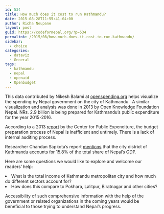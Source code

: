 ```yaml
---
id: 534
title: How much does it cost to run Kathmandu?
date: 2015-08-28T11:55:41-04:00
author: Richa Neupane
layout: post
guid: https://codefornepal.org/?p=534
permalink: /2015/08/how-much-does-it-cost-to-run-kathmandu/
sidebar:
  - choice
categories:
  - dataviz
  - General
tags:
  - kathmandu
  - nepal
  - openaid
  - Openbudget
---
```

<span style="font-weight: 400;">This data contributed by Nikesh Balami at </span>[<span style="font-weight: 400;">openspending.org</span>](http://openspending.org/) <span style="font-weight: 400;">helps visualize the spending by Nepal government on the city of Kathmandu.  A similar <a href="http://np.okfn.org/">visualization</a> and analysis was done in 2013 by Open Knowledge Foundation Nepal. NRs. 2.9 billion is being prepared for Kathmandu&#8217;s public expenditure for the year 2015-2016. </span>

<span style="font-weight: 400;">According to a 2013 </span>[<span style="font-weight: 400;">report</span>](http://www.worldbank.org/content/dam/Worldbank/document/SAR/nepal/ora-pfm-nepal-report.pdf) <span style="font-weight: 400;">by the Center for Public Expenditure, the budget preparation process of Nepal is inefficient and untimely. There is a lack of internal auditing process. </span>

<span style="font-weight: 400;">Researcher Chandan Sapkota’s report </span>[<span style="font-weight: 400;">mentions</span>](http://sapkotac.blogspot.com/2014/06/gdp-by-district-and-region-in-nepal.html) <span style="font-weight: 400;">that the city district of Kathmandu accounts for 15.8% of the total share of Nepal’s GDP.</span>

<span style="font-weight: 400;">Here are some questions we would like to explore and welcome our readers’ help: </span>

<li style="font-weight: 400;">
  <span style="font-weight: 400;">What is the total income of Kathmandu metropolitan city and how much do different sectors account for? </span>
</li>
<li style="font-weight: 400;">
  <span style="font-weight: 400;">How does this compare to Pokhara, Lalitpur, Biratnagar and other cities?</span>
</li>

<span style="font-weight: 400;">Accessibility of such comprehensive information with the help of the government or related organizations in the coming years would be beneficial to those trying to understand Nepal’s progress.</span>